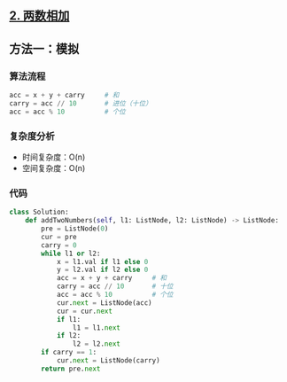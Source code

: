 ## [2. 两数相加](https://leetcode-cn.com/problems/add-two-numbers/)

## 方法一：模拟

### 算法流程

```python
acc = x + y + carry		# 和
carry = acc // 10 		# 进位（十位）
acc = acc % 10			# 个位
```

### 复杂度分析

* 时间复杂度：O(n)
* 空间复杂度：O(n)

### 代码

``` python
class Solution:
    def addTwoNumbers(self, l1: ListNode, l2: ListNode) -> ListNode:
        pre = ListNode(0)
        cur = pre
        carry = 0
        while l1 or l2:
            x = l1.val if l1 else 0
            y = l2.val if l2 else 0
            acc = x + y + carry     # 和
            carry = acc // 10       # 十位
            acc = acc % 10          # 个位
            cur.next = ListNode(acc)
            cur = cur.next
            if l1:
                l1 = l1.next
            if l2:
                l2 = l2.next
        if carry == 1:
            cur.next = ListNode(carry)
        return pre.next
```

